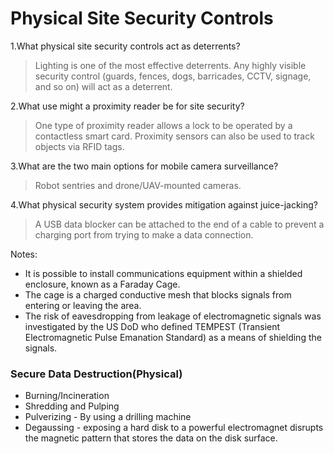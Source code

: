 
# Physical Site Security Controls

1.What physical site security controls act as deterrents?
 > Lighting is one of the most effective deterrents. Any highly visible security control (guards, fences, dogs, barricades, CCTV, signage, and so on) will act as a deterrent.

2.What use might a proximity reader be for site security?
 > One type of proximity reader allows a lock to be operated by a contactless smart card. Proximity sensors can also be used to track objects via RFID tags.

3.What are the two main options for mobile camera surveillance?
 > Robot sentries and drone/UAV-mounted cameras.

4.What physical security system provides mitigation against juice-jacking?
 > A USB data blocker can be attached to the end of a cable to prevent a charging port from trying to make a data connection.


Notes:
 - It is possible to install communications equipment within a shielded enclosure, known as a Faraday Cage. 
 - The cage is a charged conductive mesh that blocks signals from entering or leaving the area. 
 - The risk of eavesdropping from leakage of electromagnetic signals was investigated by the US DoD who defined TEMPEST (Transient Electromagnetic Pulse Emanation Standard) as a means of shielding the signals. 


### Secure Data Destruction(Physical)

 - Burning/Incineration
 - Shredding and Pulping
 - Pulverizing - By using a drilling machine
 - Degaussing - exposing a hard disk to a powerful electromagnet disrupts the magnetic pattern that stores the data on the disk surface.
 
